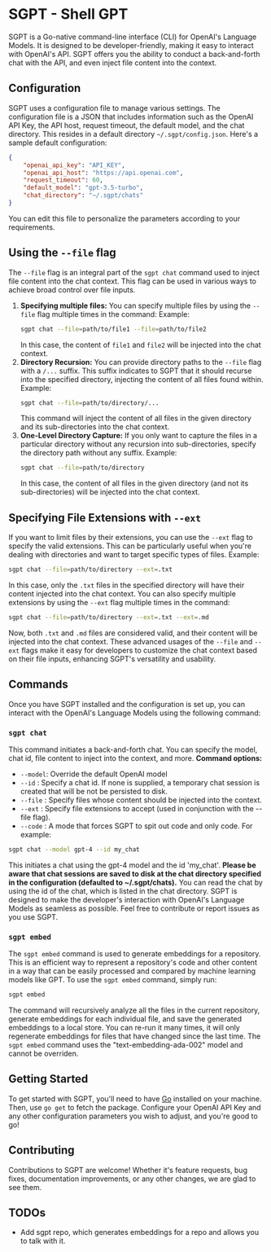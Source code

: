 # SGPT - Shell GPT
SGPT is a Go-native command-line interface (CLI) for OpenAI's Language Models. It is designed to be developer-friendly, making it easy to interact with OpenAI's API. SGPT offers you the ability to conduct a back-and-forth chat with the API, and even inject file content into the context.
## Configuration
SGPT uses a configuration file to manage various settings. The configuration file is a JSON that includes information such as the OpenAI API Key, the API host, request timeout, the default model, and the chat directory. This resides in a default directory `~/.sgpt/config.json`.
Here's a sample default configuration:
```json
{
    "openai_api_key": "API_KEY",
    "openai_api_host": "https://api.openai.com",
    "request_timeout": 60,
    "default_model": "gpt-3.5-turbo",
    "chat_directory": "~/.sgpt/chats"
}
```
You can edit this file to personalize the parameters according to your requirements.

## Using the `--file` flag
The `--file` flag is an integral part of the `sgpt chat` command used to inject file content into the chat context. This flag can be used in various ways to achieve broad control over file inputs.
1. **Specifying multiple files:** You can specify multiple files by using the `--file` flag multiple times in the command:
    Example:
    ```bash
    sgpt chat --file=path/to/file1 --file=path/to/file2
    ```
    In this case, the content of `file1` and `file2` will be injected into the chat context.
2. **Directory Recursion:** You can provide directory paths to the `--file` flag with a `/...` suffix. This suffix indicates to SGPT that it should recurse into the specified directory, injecting the content of all files found within.
    Example:
    ```bash
    sgpt chat --file=path/to/directory/...
    ```
    This command will inject the content of all files in the given directory and its sub-directories into the chat context.
3. **One-Level Directory Capture:** If you only want to capture the files in a particular directory without any recursion into sub-directories, specify the directory path without any suffix.
    Example:
    ```bash
    sgpt chat --file=path/to/directory
    ```
    In this case, the content of all files in the given directory (and not its sub-directories) will be injected into the chat context.
## Specifying File Extensions with `--ext`
If you want to limit files by their extensions, you can use the `--ext` flag to specify the valid extensions. This can be particularly useful when you're dealing with directories and want to target specific types of files.
Example:
```bash
sgpt chat --file=path/to/directory --ext=.txt
```
In this case, only the `.txt` files in the specified directory will have their content injected into the chat context. You can also specify multiple extensions by using the `--ext` flag multiple times in the command:
```bash
sgpt chat --file=path/to/directory --ext=.txt --ext=.md
```
Now, both `.txt` and `.md` files are considered valid, and their content will be injected into the chat context.
These advanced usages of the `--file` and `--ext` flags make it easy for developers to customize the chat context based on their file inputs, enhancing SGPT's versatility and usability.

## Commands
Once you have SGPT installed and the configuration is set up, you can interact with the OpenAI's Language Models using the following command:
### `sgpt chat`
This command initiates a back-and-forth chat. You can specify the model, chat id, file content to inject into the context, and more.
**Command options:**
- `--model`: Override the default OpenAI model
- `--id` : Specify a chat id. If none is supplied, a temporary chat session is created that will be not be persisted to disk.
- `--file` : Specify files whose content should be injected into the context.
- `--ext` : Specify file extensions to accept (used in conjunction with the --file flag).
- `--code` : A mode that forces SGPT to spit out code and only code.
For example:
```bash
sgpt chat --model gpt-4 --id my_chat
```
This initiates a chat using the gpt-4 model and the id 'my_chat'.
**Please be aware that chat sessions are saved to disk at the chat directory specified in the configuration (defaulted to ~/.sgpt/chats).**
You can read the chat by using the id of the chat, which is listed in the chat directory.
SGPT is designed to make the developer's interaction with OpenAI's Language Models as seamless as possible. Feel free to contribute or report issues as you use SGPT.

### `sgpt embed`
The `sgpt embed` command is used to generate embeddings for a repository. This is an efficient way to represent a repository's code and other content in a way that can be easily processed and compared by machine learning models like GPT.
To use the `sgpt embed` command, simply run:
```bash
sgpt embed
```
The command will recursively analyze all the files in the current repository, generate embeddings for each individual file, and save the generated embeddings to a local store. You can re-run it many times, it will only regenerate embeddings for files that have changed since the last time.
The `sgpt embed` command uses the "text-embedding-ada-002" model and cannot be overriden.

## Getting Started
To get started with SGPT, you'll need to have [Go](https://golang.org/dl/) installed on your machine. Then, use `go get` to fetch the package. Configure your OpenAI API Key and any other configuration parameters you wish to adjust, and you're good to go!
## Contributing
Contributions to SGPT are welcome! Whether it's feature requests, bug fixes, documentation improvements, or any other changes, we are glad to see them.

## TODOs
- Add sgpt repo, which generates embeddings for a repo and allows you to talk with it.
